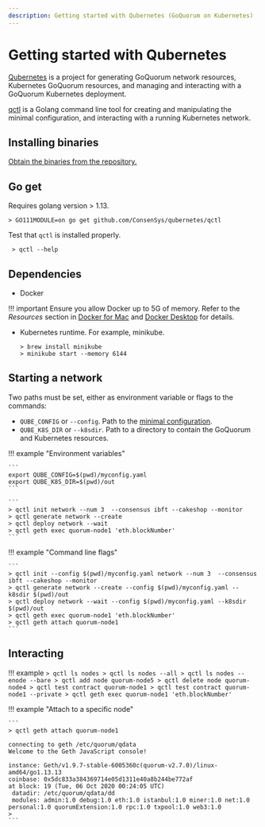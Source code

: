 ```yaml
---
description: Getting started with Qubernetes (GoQuorum on Kubernetes)
---
```


# Getting started with Qubernetes

[Qubernetes](../../Concepts/Qubernetes/Qubernetes-Overview.md) is a project for generating GoQuorum network resources,
Kubernetes GoQuorum resources, and managing and interacting with a GoQuorum Kubernetes deployment.

[qctl](../../Concepts/Qubernetes/Qubernetes-Overview.md#qctl-command-line-tool) is a Golang command line tool for
creating and manipulating the minimal configuration, and interacting with a running Kubernetes network.

## Installing binaries

[Obtain the binaries from the repository.](https://github.com/ConsenSys/qubernetes/releases)

## Go get

Requires golang version >  1.13.

```
> GO111MODULE=on go get github.com/ConsenSys/qubernetes/qctl
```

Test that `qctl` is installed properly.

```
 > qctl --help
```

## Dependencies

* Docker

!!! important
    Ensure you allow Docker up to 5G of memory.
    Refer to the _Resources_ section in [Docker for Mac](https://docs.docker.com/docker-for-mac/) and
    [Docker Desktop](https://docs.docker.com/docker-for-windows/) for details.

* Kubernetes runtime. For example, minikube.

    ```
    > brew install minikube
    > minikube start --memory 6144
    ```

## Starting a network

Two paths must be set, either as environment variable or flags to the commands:

*  `QUBE_CONFIG` or `--config`. Path to the [minimal configuration](../../Concepts/Qubernetes/Qubernetes-Overview.md#minimal-configuration).
*  `QUBE_K8S_DIR` or `--k8sdir`. Path to a directory to contain the GoQuorum and Kubernetes resources.

!!! example "Environment variables"

    ```
    export QUBE_CONFIG=$(pwd)/myconfig.yaml
    export QUBE_K8S_DIR=$(pwd)/out
    ```

    ```
    > qctl init network --num 3  --consensus ibft --cakeshop --monitor
    > qctl generate network --create
    > qctl deploy network --wait
    > qctl geth exec quorum-node1 'eth.blockNumber'
    ```

!!! example "Command line flags"

    ```
    > qctl init --config $(pwd)/myconfig.yaml network --num 3  --consensus ibft --cakeshop --monitor
    > qctl generate network --create --config $(pwd)/myconfig.yaml --k8sdir $(pwd)/out
    > qctl deploy network --wait --config $(pwd)/myconfig.yaml --k8sdir $(pwd)/out
    > qctl geth exec quorum-node1 'eth.blockNumber'
    > qctl geth attach quorum-node1
    ```

## Interacting

!!! example
    ```
     > qctl ls nodes
     > qctl ls nodes --all
     > qctl ls nodes --enode --bare
     > qctl add node quorum-node5
     > qctl delete node quorum-node4
     > qctl test contract quorum-node1
     > qctl test contract quorum-node1 --private
     > qctl geth exec quorum-node1 'eth.blockNumber'
    ```

!!! example "Attach to a specific node"

    ```
    > qctl geth attach quorum-node1

    connecting to geth /etc/quorum/qdata
    Welcome to the Geth JavaScript console!

    instance: Geth/v1.9.7-stable-6005360c(quorum-v2.7.0)/linux-amd64/go1.13.13
    coinbase: 0x5dc833a384369714e05d1311e40a8b244be772af
    at block: 19 (Tue, 06 Oct 2020 00:24:05 UTC)
     datadir: /etc/quorum/qdata/dd
     modules: admin:1.0 debug:1.0 eth:1.0 istanbul:1.0 miner:1.0 net:1.0 personal:1.0 quorumExtension:1.0 rpc:1.0 txpool:1.0 web3:1.0
    >
    ```
